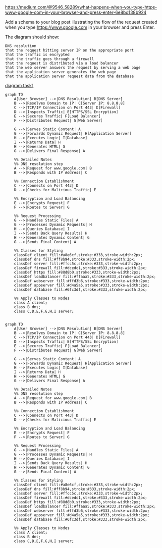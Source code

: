 https://medium.com/@9546_58289/what-happens-when-you-type-https-www-google-com-in-your-browser-and-press-enter-6e8bd138b924

Add a schema to your blog post illustrating the flow of the request created when you type https://www.google.com in your browser and press Enter.

The diagram should show:

    DNS resolution
    that the request hitting server IP on the appropriate port
    that the traffic is encrypted
    that the traffic goes through a firewall
    that the request is distributed via a load balancer
    that the web server answers the request by serving a web page
    that the application server generates the web page
    that the application server request data from the database

[diagram task1](diagram_task1.mmd)

```mermaid
graph TD
    A[User Browser] -->|DNS Resolution| B[DNS Server]
    B -->|Resolves Domain to IP| C[Server IP: 8.8.8.8]
    C -->|TCP/IP Connection on Port 443| D[Firewall]
    D -->|Inspects Traffic| E[HTTPS/SSL Encryption]
    E -->|Secures Traffic| F[Load Balancer]
    F -->|Distributes Request| G[Web Server]

    G -->|Serves Static Content| A
    G -->|Forwards Dynamic Request| H[Application Server]
    H -->|Executes Logic| I[Database]
    I -->|Returns Data| H
    H -->|Generates HTML| G
    G -->|Delivers Final Response| A

    %% Detailed Notes
    %% DNS resolution step
    A -->|Request for www.google.com| B
    B -->|Responds with IP Address| C

    %% Connection Establishment
    C -->|Connects on Port 443| D
    D -->|Checks for Malicious Traffic| E

    %% Encryption and Load Balancing
    E -->|Encrypts Request| F
    F -->|Routes to Server| G

    %% Request Processing
    G -->|Handles Static Files| A
    G -->|Processes Dynamic Requests| H
    H -->|Queries Database| I
    I -->|Sends Back Query Results| H
    H -->|Generates Dynamic Content| G
    G -->|Sends Final Content| A

    %% Classes for Styling
    classDef client fill:#a8e6cf,stroke:#333,stroke-width:2px;
    classDef dns fill:#ff8b94,stroke:#333,stroke-width:2px;
    classDef server fill:#ffcc5c,stroke:#333,stroke-width:2px;
    classDef firewall fill:#dcedc1,stroke:#333,stroke-width:2px;
    classDef https fill:#88d8b0,stroke:#333,stroke-width:2px;
    classDef loadbalancer fill:#ffaaa5,stroke:#333,stroke-width:2px;
    classDef webserver fill:#ffd3b6,stroke:#333,stroke-width:2px;
    classDef appserver fill:#d4a5a5,stroke:#333,stroke-width:2px;
    classDef database fill:#6fc3df,stroke:#333,stroke-width:2px;

    %% Apply Classes to Nodes
    class A client;
    class B dns;
    class C,D,E,F,G,H,I server;


```


```plaintext
graph TD
    A[User Browser] -->|DNS Resolution| B[DNS Server]
    B -->|Resolves Domain to IP| C[Server IP: 8.8.8.8]
    C -->|TCP/IP Connection on Port 443| D[Firewall]
    D -->|Inspects Traffic| E[HTTPS/SSL Encryption]
    E -->|Secures Traffic| F[Load Balancer]
    F -->|Distributes Request| G[Web Server]

    G -->|Serves Static Content| A
    G -->|Forwards Dynamic Request| H[Application Server]
    H -->|Executes Logic| I[Database]
    I -->|Returns Data| H
    H -->|Generates HTML| G
    G -->|Delivers Final Response| A

    %% Detailed Notes
    %% DNS resolution step
    A -->|Request for www.google.com| B
    B -->|Responds with IP Address| C

    %% Connection Establishment
    C -->|Connects on Port 443| D
    D -->|Checks for Malicious Traffic| E

    %% Encryption and Load Balancing
    E -->|Encrypts Request| F
    F -->|Routes to Server| G

    %% Request Processing
    G -->|Handles Static Files| A
    G -->|Processes Dynamic Requests| H
    H -->|Queries Database| I
    I -->|Sends Back Query Results| H
    H -->|Generates Dynamic Content| G
    G -->|Sends Final Content| A

    %% Classes for Styling
    classDef client fill:#a8e6cf,stroke:#333,stroke-width:2px;
    classDef dns fill:#ff8b94,stroke:#333,stroke-width:2px;
    classDef server fill:#ffcc5c,stroke:#333,stroke-width:2px;
    classDef firewall fill:#dcedc1,stroke:#333,stroke-width:2px;
    classDef https fill:#88d8b0,stroke:#333,stroke-width:2px;
    classDef loadbalancer fill:#ffaaa5,stroke:#333,stroke-width:2px;
    classDef webserver fill:#ffd3b6,stroke:#333,stroke-width:2px;
    classDef appserver fill:#d4a5a5,stroke:#333,stroke-width:2px;
    classDef database fill:#6fc3df,stroke:#333,stroke-width:2px;

    %% Apply Classes to Nodes
    class A client;
    class B dns;
    class C,D,E,F,G,H,I server;
```

